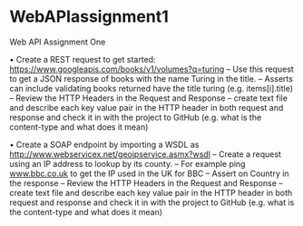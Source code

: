 # WebAPIassignment1
Web API Assignment One


• Create a REST request to get started: 
https://www.googleapis.com/books/v1/volumes?q=turing
– Use this request to get a JSON response of books with the name Turing in the
title.
– Asserts can include validating books returned have the title turing (e.g. items[i].title)
– Review the HTTP Headers in the Request and Response – create text file and
describe each key value pair in the HTTP header in both request and response
and check it in with the project to GitHub (e.g. what is the content-type and
what does it mean)


• Create a SOAP endpoint by importing a WSDL as 
http://www.webservicex.net/geoipservice.asmx?wsdl
– Create a request using an IP address to lookup by its county.
– For example ping www.bbc.co.uk to get the IP used in the UK for BBC
– Assert on Country in the response
– Review the HTTP Headers in the Request and Response – create text file and
describe each key value pair in the HTTP header in both request and response
and check it in with the project to GitHub (e.g. what is the content-type and
what does it mean)
